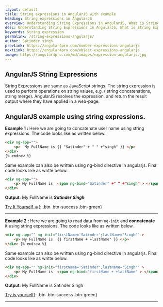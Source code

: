 ```yaml
---
layout: default
title: String expressions in AngularJS with example
heading: String expressions in AngularJS 
overview: Understanding String Expressions in AngularJS, What is String Expressions, AngularJS string expression example, AngularJS binds data to HTML using Expressions.
desc: Understanding String Expressions in AngularJS, What is String Expressions, AngularJS string expression example, AngularJS binds data to HTML using Expressions. 
keywords: String expression
permalink: /string-expressions-angularjs/
author: Satinder singh
prevLink: https://angular4pro.com/number-expressions-angularjs
nextLink: https://angular4pro.com/object-expressions-angularjs
image: https://angular4pro.com/md/images/expression-angularjs.jpg
---
```

## <i class="fa fa-angle-double-right color"></i> AngularJS String Expressions

String Expressions are same as JavaScript strings. The string expression is used to perform operations on string values, e.g. ( string concatenations, string merge). 
AngularJS resolves the expression, and return the result output where they have applied in a web-page.

## <i class="fa fa-angle-double-right color"></i> AngularJS example using string expressions.
**Example 1 :**
Here we are going to concatenate user name using string expressions. The code looks like as written below.

```html {% raw %}
<div ng-app="">
    <p>  My FullName is {{ "Satinder" + " " +"singh" }} </p>
</div>
{% endraw %}
```

Same example can also be written using ng-bind directive in angularjs. Final code looks like as writte below.

```html
<div ng-app="">
    <p> My FullName is  <span ng-bind="Satinder" +" " +"singh" > </span> </p>
</div>
```
**Output:** My FullName is ***Satinder Singh***

[Try It Yourself ⇒](https://angular4pro.com/demos/editor.html?f=demo&i=108){: .btn .btn-success .btn-green}

---

**Example 2 :**
Here we are going to read data from `ng-init` and **concatenate** it using string expressions. The code looks like as written below.

```html {% raw %}
<div ng-app="" ng-init="firstName='Satinder';lastName='Singh'" >
    <p> My FullName is  {{ firstName + +lastName" }} </p>
</div> {% endraw %}
```

Same example can also be written using ng-bind directive in angularjs. Final code looks like as writte below.

```html
<div ng-app="" ng-init="firstName='Satinder';lastName='Singh'" >
    <p> My FullName is  <span ng-bind="firstName + +lastName" > </span> </p>
</div>
```
**Output:** My FullName is Satinder Singh


[Try is yourself](https://angular4pro.com/demos/editor.html?f=demo&i=109){: .btn .btn-success .btn-green}

---

